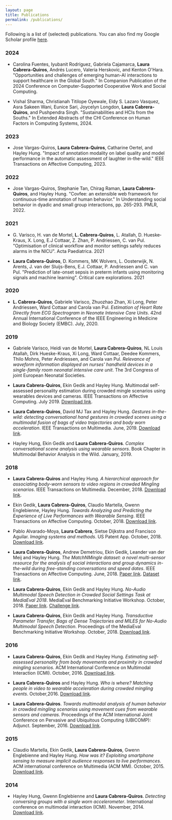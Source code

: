 ```yaml
---
layout: page
title: Publications 
permalink: /publications/
---
```


Following is a list of (selected) publications. You can also find my Google Scholar profile [here](https://scholar.google.com/citations?user=J1nEYGcAAAAJ).

### 2024

*  Carolina Fuentes, Iyubanit Rodríguez, Gabriela Cajamarca, **Laura Cabrera-Quiros**, Andrés Lucero, Valeria Herskovic, and Kenton O'Hara. "Opportunities and challenges of emerging human-AI interactions to support healthcare in the Global South." In Companion Publication of the 2024 Conference on Computer-Supported Cooperative Work and Social Computing.

* Vishal Sharma, Christianah Titilope Oyewale, Eldy S. Lazaro Vasquez, Asra Sakeen Wani, Eunice Sari, Joycelyn Longdon, **Laura Cabrera-Quiros**, and Pushpendra Singh. "Sustainabilities and HCIs from the Souths." In Extended Abstracts of the CHI Conference on Human Factors in Computing Systems, 2024.

### 2023

* Jose Vargas-Quiros, **Laura Cabrera-Quiros**, Catharine Oertel, and Hayley Hung. "Impact of annotation modality on label quality and model performance in the automatic assessment of laughter in-the-wild." IEEE Transactions on Affective Computing, 2023.

### 2022

* Jose Vargas-Quiros, Stephanie Tan, Chirag Raman, **Laura Cabrera-Quiros**, and Hayley Hung. "Covfee: an extensible web framework for continuous-time annotation of human behavior." In Understanding social behavior in dyadic and small group interactions, pp. 265-293. PMLR, 2022.


### 2021

* G. Varisco, H. van de Mortel, **L. Cabrera‐Quiros**, L. Atallah, D. Hueske‐Kraus, X. Long, E.J Cottaar, Z. Zhan, P. Andriessen, C. van Pul. "Optimisation of clinical workflow and monitor settings safely reduces alarms in the NICU". Acta Paediatrica. 2021

* **Laura Cabrera-Quiros**, D. Kommers, MK Wolvers, L. Oosterwijk, N. Arents, J. van der Sluijs-Bens, E.J. Cottaar, P. Andriessen and C. van Pul. "Prediction of late-onset sepsis in preterm infants using monitoring signals and machine learning". Critical care explorations. 2021

### 2020

* **L. Cabrera-Quiros**, Gabriele Varisco, Zhuozhao Zhan, Xi Long, Peter Andriessen, Ward Cottaar and Carola van Pul. *Estimation of Heart Rate Directly from ECG Spectrogram in Neonate Intensive Care Units*. 42nd Annual International Conference of the IEEE Engineering in Medicine and Biology Society (EMBC). July, 2020.

### 2019

* Gabriele Varisco, Heidi van de Mortel, **Laura Cabrera-Quiros**, NL Louis Atallah, Dirk Hueske-Kraus, Xi Long, Ward Cottaar, Deedee Kommers, Thilo Mohns, Peter Andriessen, and Carola van Pul. *Relevance of waveform information displayed on nurses' handheld devices in a single-family room neonatal intensive care unit*. The 3rd Congress of joint European Neonatal Societies. 

* **Laura Cabrera-Quiros**, Ekin Gedik and Hayley Hung. Multimodal self-assessed personality estimation during crowded mingle scenarios using wearables devices and cameras. IEEE Transactions on Affective Computing. July 2019. [Download link](https://ieeexplore.ieee.org/abstract/document/8769877).

* **Laura Cabrera-Quiros**, David MJ Tax and Hayley Hung. *Gestures in-the-wild: detecting conversational hand gestures in crowded scenes using a multimodal fusion of bags of video trajectories and body worn acceleration*. IEEE Transactions on Multimedia. June, 2019. [Download link](https://ieeexplore.ieee.org/abstract/document/8734888).

* Hayley Hung, Ekin Gedik and **Laura Cabrera-Quiros**. *Complex conversational scene analysis using wearable sensors*. Book Chapter in Multimodal Behavior Analysis in the Wild. January, 2019.

### 2018

* **Laura Cabrera-Quiros** and Hayley Hung. *A hierarchical approach for associating body-worn sensors to video regions in crowded Mingling scenarios*. IEEE Transactions on Multimedia. December, 2018. [Download link](https://ieeexplore.ieee.org/abstract/document/8584113).

* Ekin Gedik, **Laura Cabrera-Quiros**, Claudio Martella, Gwenn Englebienne, Hayley Hung.  *Towards Analyzing and Predicting the Experience of Live Performances with Wearable Sensing*. IEEE Transactions on Affective Computing. October, 2018. [Download link](https://pure.tudelft.nl/portal/files/47764098/47764014_08493261.pdf).

* Pablo Alvarado-Moya, **Laura Cabrera**, Sietse Dijkstra and Francisco Aguilar. *Imaging systems and methods*. US Patent App. October, 2018. [Download link](https://patentimages.storage.googleapis.com/89/66/a4/27030506c56648/US10091418.pdf).

* **Laura Cabrera-Quiros**, Andrew Demetriou, Ekin Gedik, Leander van der Meij and Hayley Hung. *The MatchNMingle dataset: a novel multi-sensor resource for the analysis of social interactions and group dynamics in-the-wild during free-standing conversations and speed dates*. IEEE Transactions on Affective Computing. June, 2018. [Paper link](https://ieeexplore.ieee.org/abstract/document/8395003). [Dataset link](http://matchmakers.ewi.tudelft.nl/matchnmingle/pmwiki/).

* **Laura Cabrera-Quiros**, Ekin Gedik and Hayley Hung. *No-Audio Multimodal Speech Detection in Crowded Social Settings Task at MediaEval 2018*. MediaEval Benchmarking Initiative Workshop. October, 2018. [Paper link](https://pure.tudelft.nl/portal/files/50324359/47773175_MediaEval_18_paper_3.pdf). [Challenge link](http://www.multimediaeval.org/mediaeval2018/behave/).

* **Laura Cabrera-Quiros**, Ekin Gedik and Hayley Hung. *Transductive Parameter Transfer, Bags of Dense Trajectories and MILES for No-Audio Multimodal Speech Detection*. Proceedings of the MediaEval Benchmarking Initiative Workshop. October, 2018. [Download link](http://ceur-ws.org/Vol-2283/MediaEval_18_paper_52.pdf).

### 2016

* **Laura Cabrera-Quiros**, Ekin Gedik and Hayley Hung.  *Estimating self-assessed personality from body movements and proximity in crowded mingling scenarios*. ACM International Conference on Multimodal Interaction (ICMI). October, 2016. [Download link](https://dl.acm.org/doi/pdf/10.1145/2993148.2993170).

* **Laura Cabrera-Quiros** and Hayley Hung. *Who is where? Matching people in video to wearable acceleration during crowded mingling events*. October,2016. [Download link](https://dl.acm.org/doi/pdf/10.1145/2964284.2967224).

* **Laura Cabrera-Quiros**. *Towards multimodal analysis of human behavior in crowded mingling scenarios using movement cues from wearable sensors and cameras*. Proceedings of the ACM International Joint Conference on Pervasive and Ubiquitous Computing (UBICOMP): Adjunct. September, 2016. [Download link](https://dl.acm.org/doi/pdf/10.1145/2968219.2971359).

### 2015

* Claudio Martella, Ekin Gedik, **Laura Cabrera-Quiros**, Gwenn Englebienne and Hayley Hung. *How was it? Exploiting smartphone sensing to measure implicit audience responses to live performances*. ACM international conference on Multimedia (ACM MM). October, 2015. [Download link](https://dl.acm.org/doi/pdf/10.1145/2733373.2806276).

### 2014

* Hayley Hung, Gwenn Englebienne and **Laura Cabrera-Quiros**. *Detecting conversing groups with a single worn accelerometer*.  International conference on multimodal interaction (ICMI). November, 2014. [Download link](https://dl.acm.org/doi/pdf/10.1145/2663204.2663228).

